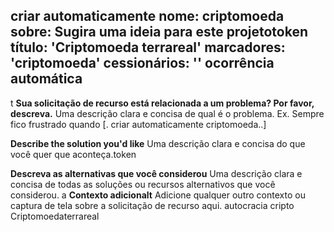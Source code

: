 criar automaticamente 
nome: criptomoeda
sobre: Sugira uma ideia para este projetotoken
título: 'Criptomoeda terrareal'
marcadores: 'criptomoeda'
cessionários: ''
ocorrência automática
---
t
**Sua solicitação de recurso está relacionada a um problema? Por favor, descreva.**
Uma descrição clara e concisa de qual é o problema. Ex. Sempre fico frustrado quando [. criar automaticamente criptomoeda..]

**Describe the solution you'd like**
Uma descrição clara e concisa do que você quer que aconteça.token

**Descreva as alternativas que você considerou**
Uma descrição clara e concisa de todas as soluções ou recursos alternativos que você considerou.
a
**Contexto adicionalt**
Adicione qualquer outro contexto ou captura de tela sobre a solicitação de recurso aqui.
autocracia cripto Criptomoedaterrareal 
